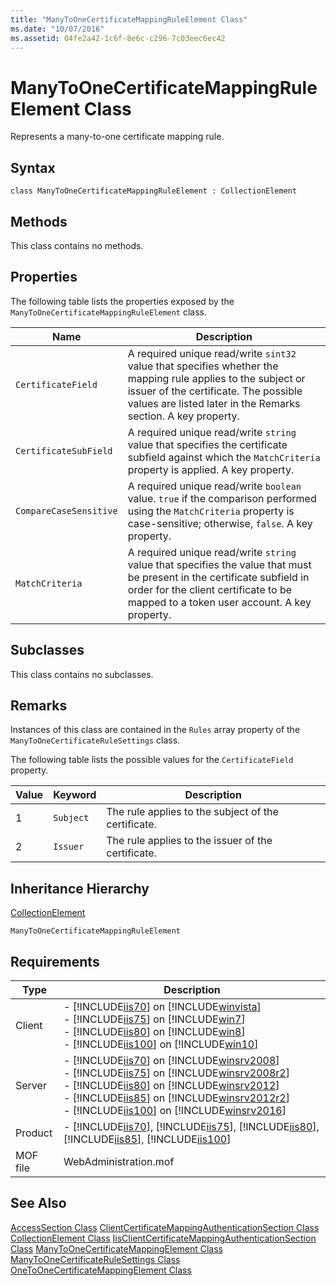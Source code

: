 ```yaml
---
title: "ManyToOneCertificateMappingRuleElement Class"
ms.date: "10/07/2016"
ms.assetid: 04fe2a42-1c6f-8e6c-c296-7c03eec6ec42
---
```

# ManyToOneCertificateMappingRuleElement Class
Represents a many-to-one certificate mapping rule.  
  
## Syntax  
  
```vbs  
class ManyToOneCertificateMappingRuleElement : CollectionElement  
```  
  
## Methods  
 This class contains no methods.  
  
## Properties  
 The following table lists the properties exposed by the `ManyToOneCertificateMappingRuleElement` class.  
  
|Name|Description|  
|----------|-----------------|  
|`CertificateField`|A required unique read/write `sint32` value that specifies whether the mapping rule applies to the subject or issuer of the certificate. The possible values are listed later in the Remarks section. A key property.|  
|`CertificateSubField`|A required unique read/write `string` value that specifies the certificate subfield against which the `MatchCriteria` property is applied. A key property.|  
|`CompareCaseSensitive`|A required unique read/write `boolean` value. `true` if the comparison performed using the `MatchCriteria` property is case-sensitive; otherwise, `false`. A key property.|  
|`MatchCriteria`|A required unique read/write `string` value that specifies the value that must be present in the certificate subfield in order for the client certificate to be mapped to a token user account. A key property.|  
  
## Subclasses  
 This class contains no subclasses.  
  
## Remarks  
 Instances of this class are contained in the `Rules` array property of the `ManyToOneCertificateRuleSettings` class.  
  
 The following table lists the possible values for the `CertificateField` property.  
  
|Value|Keyword|Description|  
|-----------|-------------|-----------------|  
|1|`Subject`|The rule applies to the subject of the certificate.|  
|2|`Issuer`|The rule applies to the issuer of the certificate.|  
  
## Inheritance Hierarchy  
 [CollectionElement](../wmi-provider/collectionelement-class.md)  
  
 `ManyToOneCertificateMappingRuleElement`  
  
## Requirements  
  
|Type|Description|  
|----------|-----------------|  
|Client|-   [!INCLUDE[iis70](../wmi-provider/includes/iis70-md.md)] on [!INCLUDE[winvista](../wmi-provider/includes/winvista-md.md)]<br />-   [!INCLUDE[iis75](../wmi-provider/includes/iis75-md.md)] on [!INCLUDE[win7](../wmi-provider/includes/win7-md.md)]<br />-   [!INCLUDE[iis80](../wmi-provider/includes/iis80-md.md)] on [!INCLUDE[win8](../wmi-provider/includes/win8-md.md)]<br />-   [!INCLUDE[iis100](../wmi-provider/includes/iis100-md.md)] on [!INCLUDE[win10](../wmi-provider/includes/win10-md.md)]|  
|Server|-   [!INCLUDE[iis70](../wmi-provider/includes/iis70-md.md)] on [!INCLUDE[winsrv2008](../wmi-provider/includes/winsrv2008-md.md)]<br />-   [!INCLUDE[iis75](../wmi-provider/includes/iis75-md.md)] on [!INCLUDE[winsrv2008r2](../wmi-provider/includes/winsrv2008r2-md.md)]<br />-   [!INCLUDE[iis80](../wmi-provider/includes/iis80-md.md)] on [!INCLUDE[winsrv2012](../wmi-provider/includes/winsrv2012-md.md)]<br />-   [!INCLUDE[iis85](../wmi-provider/includes/iis85-md.md)] on [!INCLUDE[winsrv2012r2](../wmi-provider/includes/winsrv2012r2-md.md)]<br />-   [!INCLUDE[iis100](../wmi-provider/includes/iis100-md.md)] on [!INCLUDE[winsrv2016](../wmi-provider/includes/winsrv2016-md.md)]|  
|Product|-   [!INCLUDE[iis70](../wmi-provider/includes/iis70-md.md)], [!INCLUDE[iis75](../wmi-provider/includes/iis75-md.md)], [!INCLUDE[iis80](../wmi-provider/includes/iis80-md.md)], [!INCLUDE[iis85](../wmi-provider/includes/iis85-md.md)], [!INCLUDE[iis100](../wmi-provider/includes/iis100-md.md)]|  
|MOF file|WebAdministration.mof|  
  
## See Also  
 [AccessSection Class](../wmi-provider/accesssection-class.md)
 [ClientCertificateMappingAuthenticationSection Class](../wmi-provider/clientcertificatemappingauthenticationsection-class.md)
 [CollectionElement Class](../wmi-provider/collectionelement-class.md)
 [IisClientCertificateMappingAuthenticationSection Class](../wmi-provider/iisclientcertificatemappingauthenticationsection-class.md)
 [ManyToOneCertificateMappingElement Class](../wmi-provider/manytoonecertificatemappingelement-class.md)
 [ManyToOneCertificateRuleSettings Class](../wmi-provider/manytoonecertificaterulesettings-class.md)
 [OneToOneCertificateMappingElement Class](../wmi-provider/onetoonecertificatemappingelement-class.md)
